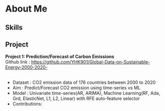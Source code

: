 # About Me

## Skills

## Project
**Project 1: Prediction/Forecast of Carbon Emissions** <br>
Github link : https://github.com/YHK901/Global-Data-on-Sustainable-Energy-2000-2020- <br><br>
- Dataset : CO2 emission data of 176 countries between 2000 to 2020
- Aim : Predict/Forecast CO2 emission using time-series vs ML
- Model : Univariate time-series(AR, ARIMA), Machine Learning(RF, Ada, Grd, ElasticNet, L1, L2, Linear) with RFE auto-feature selector
- Contributions:

